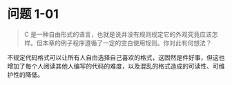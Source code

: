 # 问题 1-01

> C 是一种自由形式的语言，也就是说并没有规则规定它的外观究竟应该怎样。但本章的例子程序遵循了一定的空白使用规则。你对此有何想法？

不规定代码格式可以让所有人自由选择自己喜欢的格式，这固然是件好事，但这也增加了每个人阅读其他人编写的代码的难度，以及混乱的格式造成的可读性、可维护性的降低。
